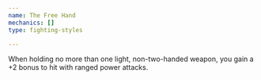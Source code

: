 ```yaml
---
name: The Free Hand
mechanics: []
type: fighting-styles

---
```

When holding no more than one light, non-two-handed weapon, you gain a +2 bonus to hit with ranged power attacks.